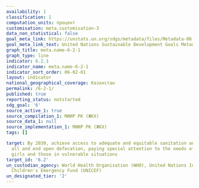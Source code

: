 ```yaml
---
availability: 1
classification: 1
computation_units: процент
customisation: meta.customisation-3
data_non_statistical: false
goal_meta_link: https://unstats.un.org/sdgs/metadata/files/Metadata-06-02-01.pdf
goal_meta_link_text: United Nations Sustainable Development Goals Metadata (pdf 428kB)
graph_title: meta.name-6-2-1
graph_type: line
indicator: 6.2.1
indicator_name: meta.name-6-2-1
indicator_sort_order: 06-02-01
layout: indicator
national_geographical_coverage: Казахстан
permalink: /6-2-1/
published: true
reporting_status: notstarted
sdg_goal: '6'
source_active_1: true
source_compilation_1: МИИР РК (ЖКХ)
source_data_1: null
source_implementation_1: МИИР РК (ЖКХ)
tags: []

target: By 2030, achieve access to adequate and equitable sanitation and hygiene for
  all and end open defecation, paying special attention to the needs of women and
  girls and those in vulnerable situations
target_id: '6.2'
un_custodian_agency: World Health Organisation (WHO), United Nations International
  Children's Emergency Fund (UNICEF)
un_designated_tier: '2'
---
```

